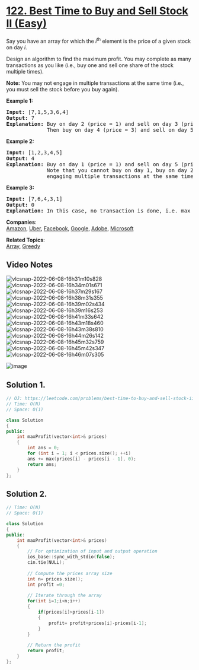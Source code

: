 # [122. Best Time to Buy and Sell Stock II (Easy)](https://leetcode.com/problems/best-time-to-buy-and-sell-stock-ii/)

<p>Say you have an array for which the <em>i</em><sup>th</sup> element is the price of a given stock on day <em>i</em>.</p>

<p>Design an algorithm to find the maximum profit. You may complete as many transactions as you like (i.e., buy one and sell one share of the stock multiple times).</p>

<p><strong>Note:</strong> You may not engage in multiple transactions at the same time (i.e., you must sell the stock before you buy again).</p>

<p><strong>Example 1:</strong></p>

<pre><strong>Input:</strong> [7,1,5,3,6,4]
<strong>Output:</strong> 7
<strong>Explanation:</strong> Buy on day 2 (price = 1) and sell on day 3 (price = 5), profit = 5-1 = 4.
&nbsp;            Then buy on day 4 (price = 3) and sell on day 5 (price = 6), profit = 6-3 = 3.
</pre>

<p><strong>Example 2:</strong></p>

<pre><strong>Input:</strong> [1,2,3,4,5]
<strong>Output:</strong> 4
<strong>Explanation:</strong> Buy on day 1 (price = 1) and sell on day 5 (price = 5), profit = 5-1 = 4.
&nbsp;            Note that you cannot buy on day 1, buy on day 2 and sell them later, as you are
&nbsp;            engaging multiple transactions at the same time. You must sell before buying again.
</pre>

<p><strong>Example 3:</strong></p>

<pre><strong>Input:</strong> [7,6,4,3,1]
<strong>Output:</strong> 0
<strong>Explanation:</strong> In this case, no transaction is done, i.e. max profit = 0.</pre>


**Companies**:  
[Amazon](https://leetcode.com/company/amazon), [Uber](https://leetcode.com/company/uber), [Facebook](https://leetcode.com/company/facebook), [Google](https://leetcode.com/company/google), [Adobe](https://leetcode.com/company/adobe), [Microsoft](https://leetcode.com/company/microsoft)

**Related Topics**:  
[Array](https://leetcode.com/tag/array/), [Greedy](https://leetcode.com/tag/greedy/)

## Video Notes

![vlcsnap-2022-06-08-16h31m10s828](https://user-images.githubusercontent.com/37560890/172604833-e0c799b4-d474-4232-b970-f75d47575ed5.png)
![vlcsnap-2022-06-08-16h34m01s671](https://user-images.githubusercontent.com/37560890/172604844-f1d9be82-36f0-4293-8dc8-8f1bad76f1fc.png)
![vlcsnap-2022-06-08-16h37m29s167](https://user-images.githubusercontent.com/37560890/172604849-105821a3-18c1-422d-90b4-12c11a495cf6.png)
![vlcsnap-2022-06-08-16h38m31s355](https://user-images.githubusercontent.com/37560890/172604854-69de74f9-0dc3-45fe-b60b-306569a90d83.png)
![vlcsnap-2022-06-08-16h39m02s434](https://user-images.githubusercontent.com/37560890/172604862-c32862ce-febb-4a72-a6d7-045ce8ef616d.png)
![vlcsnap-2022-06-08-16h39m16s253](https://user-images.githubusercontent.com/37560890/172604930-cd01b6ca-1030-4544-be58-7dd533f7536b.png)
![vlcsnap-2022-06-08-16h41m33s642](https://user-images.githubusercontent.com/37560890/172604988-3295a1fb-5cda-4f9d-9eb6-363ba695e891.png)
![vlcsnap-2022-06-08-16h43m18s460](https://user-images.githubusercontent.com/37560890/172604998-ed4f0215-efd1-467d-8183-d0f912a26c50.png)
![vlcsnap-2022-06-08-16h43m38s810](https://user-images.githubusercontent.com/37560890/172605018-a7eb32f2-a0ff-4c0b-ba12-24b2aa9d0592.png)
![vlcsnap-2022-06-08-16h44m26s142](https://user-images.githubusercontent.com/37560890/172605035-5f87fca3-a229-43d7-8cb6-703b244211f9.png)
![vlcsnap-2022-06-08-16h45m32s759](https://user-images.githubusercontent.com/37560890/172605049-1a02f1ed-3024-41e5-b889-14a65d26cad6.png)
![vlcsnap-2022-06-08-16h45m42s347](https://user-images.githubusercontent.com/37560890/172605072-dd4dfccc-a59b-4a92-8cef-ff947fe271ad.png)
![vlcsnap-2022-06-08-16h46m07s305](https://user-images.githubusercontent.com/37560890/172605085-1cde0806-7188-45ae-8521-490c274970b7.png)

![image](https://user-images.githubusercontent.com/37560890/172605627-7685bb70-eea0-48df-b1b4-bab0e962f4e9.png)


## Solution 1.

```cpp
// OJ: https://leetcode.com/problems/best-time-to-buy-and-sell-stock-ii
// Time: O(N)
// Space: O(1)

class Solution 
{
public:
    int maxProfit(vector<int>& prices) 
    {
        int ans = 0;
        for (int i = 1; i < prices.size(); ++i) 
		ans += max(prices[i] - prices[i - 1], 0);
        return ans;
    }
};

```

## Solution 2.

```cpp
// Time: O(N)
// Space: O(1)

class Solution 
{
public:
    int maxProfit(vector<int>& prices) 
    {
        // For optimization of input and output operation
        ios_base::sync_with_stdio(false);
        cin.tie(NULL);
        
        // Compute the prices array size
        int n= prices.size();
        int profit =0;
        
        // Iterate through the array
        for(int i=1;i<n;i++)
        {
            if(prices[i]>prices[i-1])
            {
                profit= profit+prices[i]-prices[i-1];
            }
        }
        
        // Return the profit
        return profit;
    }
};
```
